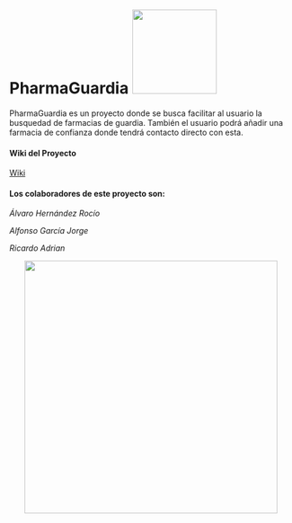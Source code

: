 # PharmaGuardia <img src="https://user-images.githubusercontent.com/91060831/158379573-7c7fe284-87a3-40a3-b8eb-30874de5c57e.png" width="150"/>

PharmaGuardia es un proyecto donde se busca facilitar al usuario la busquedad de farmacias de guardia. También el usuario podrá añadir una farmacia de confianza donde tendrá contacto directo con esta. 

#### Wiki del Proyecto

 [Wiki](https://github.com/alfonsogj14/ProyectoETS/wiki) 
  
#### Los colaboradores de este proyecto son:
  
*Álvaro Hernández Rocío*
  
*Alfonso García Jorge*
  
*Ricardo Adrian*

<p align="center">
<img src="https://user-images.githubusercontent.com/91060831/158381637-5fe7baf5-9582-47b7-8fd0-744d395cdb67.jpg" width="450"/>
</p>
